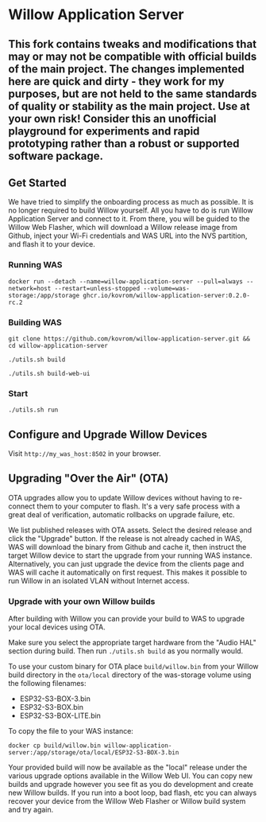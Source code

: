 # Willow Application Server

## This fork contains tweaks and modifications that may or may not be compatible with official builds of the main project. The changes implemented here are quick and dirty - they work for my purposes, but are not held to the same standards of quality or stability as the main project. Use at your own risk! Consider this an unofficial playground for experiments and rapid prototyping rather than a robust or supported software package.

## Get Started

We have tried to simplify the onboarding process as much as possible. It is no longer required to build Willow yourself.
All you have to do is run Willow Application Server and connect to it. From there, you will be guided to the Willow Web Flasher, which will download a Willow release image from Github, inject your Wi-Fi credentials and WAS URL into the NVS partition, and flash it to your device.

### Running WAS

```
docker run --detach --name=willow-application-server --pull=always --network=host --restart=unless-stopped --volume=was-storage:/app/storage ghcr.io/kovrom/willow-application-server:0.2.0-rc.2
```

### Building WAS
```
git clone https://github.com/kovrom/willow-application-server.git && cd willow-application-server

./utils.sh build

./utils.sh build-web-ui
```

### Start
```./utils.sh run```

## Configure and Upgrade Willow Devices
Visit ```http://my_was_host:8502``` in your browser.

## Upgrading "Over the Air" (OTA)

OTA upgrades allow you to update Willow devices without having to re-connect them to your computer to flash. It's a very safe process with a great deal of verification, automatic rollbacks on upgrade failure, etc.

We list published releases with OTA assets. Select the desired release and click the "Upgrade" button. If the release is not already cached in WAS, WAS will download the binary from Github and cache it, then instruct the target Willow device to start the upgrade from your running WAS instance. Alternatively, you can just upgrade the device from the clients page and WAS will cache it automatically on first request. This makes it possible to run Willow in an isolated VLAN without Internet access.

### Upgrade with your own Willow builds

After building with Willow you can provide your build to WAS to upgrade your local devices using OTA.

Make sure you select the appropriate target hardware from the "Audio HAL" section during build. Then run `./utils.sh build` as you normally would.

To use your custom binary for OTA place `build/willow.bin` from your Willow build directory in the `ota/local` directory of the was-storage volume using the following filenames:

* ESP32-S3-BOX-3.bin
* ESP32-S3-BOX.bin
* ESP32-S3-BOX-LITE.bin

To copy the file to your WAS instance:
```
docker cp build/willow.bin willow-application-server:/app/storage/ota/local/ESP32-S3-BOX-3.bin
```

Your provided build will now be available as the "local" release under the various upgrade options available in the Willow Web UI. You can copy new builds and upgrade however you see fit as you do development and create new Willow builds. If you run into a boot loop, bad flash, etc you can always recover your device from the Willow Web Flasher or Willow build system and try again.
